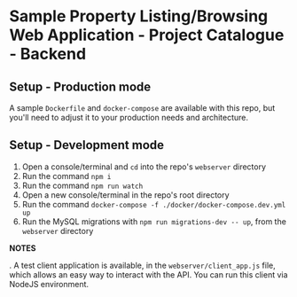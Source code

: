 # Sample Property Listing/Browsing Web Application - Project Catalogue - Backend

## Setup - Production mode

A sample `Dockerfile` and `docker-compose` are available with this repo, but you'll need to adjust it to your production needs and architecture.

## Setup - Development mode

1. Open a console/terminal and `cd` into the repo's `webserver` directory
2. Run the command `npm i`
3. Run the command `npm run watch`
4. Open a new console/terminal in the repo's root directory
5. Run the command `docker-compose -f ./docker/docker-compose.dev.yml up`
6. Run the MySQL migrations with `npm run migrations-dev -- up`, from the `webserver` directory

**NOTES**

. A test client application is available, in the `webserver/client_app.js` file, which allows an easy way to interact with the API. You can run this client via NodeJS environment.